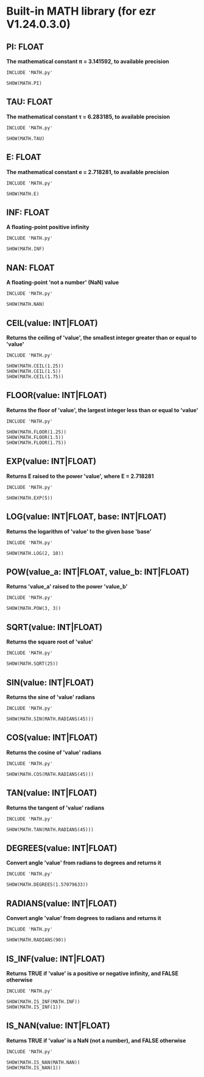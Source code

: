 # Built-in MATH library (for ezr V1.24.0.3.0)

## PI: FLOAT
**The mathematical constant π = 3.141592, to available precision**
```
INCLUDE 'MATH.py'

SHOW(MATH.PI)
```

## TAU: FLOAT
**The mathematical constant τ = 6.283185, to available precision**
```
INCLUDE 'MATH.py'

SHOW(MATH.TAU)
```

## E: FLOAT
**The mathematical constant e = 2.718281, to available precision**
```
INCLUDE 'MATH.py'

SHOW(MATH.E)
```

## INF: FLOAT
**A floating-point positive infinity**
```
INCLUDE 'MATH.py'

SHOW(MATH.INF)
```

## NAN: FLOAT
**A floating-point 'not a number' (NaN) value**
```
INCLUDE 'MATH.py'

SHOW(MATH.NAN)
```

## CEIL(value: INT|FLOAT)
**Returns the ceiling of 'value', the smallest integer greater than or equal to 'value'**
```
INCLUDE 'MATH.py'

SHOW(MATH.CEIL(1.25))
SHOW(MATH.CEIL(1.5))
SHOW(MATH.CEIL(1.75))
```

## FLOOR(value: INT|FLOAT)
**Returns the floor of 'value', the largest integer less than or equal to 'value'**
```
INCLUDE 'MATH.py'

SHOW(MATH.FLOOR(1.25))
SHOW(MATH.FLOOR(1.5))
SHOW(MATH.FLOOR(1.75))
```

## EXP(value: INT|FLOAT)
**Returns E raised to the power 'value', where E = 2.718281**
```
INCLUDE 'MATH.py'

SHOW(MATH.EXP(5))
```

## LOG(value: INT|FLOAT, base: INT|FLOAT)
**Returns the logarithm of 'value' to the given base 'base'**
```
INCLUDE 'MATH.py'

SHOW(MATH.LOG(2, 10))
```

## POW(value_a: INT|FLOAT, value_b: INT|FLOAT)
**Returns 'value_a' raised to the power 'value_b'**
```
INCLUDE 'MATH.py'

SHOW(MATH.POW(3, 3))
```

## SQRT(value: INT|FLOAT)
**Returns the square root of 'value'**
```
INCLUDE 'MATH.py'

SHOW(MATH.SQRT(25))
```

## SIN(value: INT|FLOAT)
**Returns the sine of 'value' radians**
```
INCLUDE 'MATH.py'

SHOW(MATH.SIN(MATH.RADIANS(45)))
```

## COS(value: INT|FLOAT)
**Returns the cosine of 'value' radians**
```
INCLUDE 'MATH.py'

SHOW(MATH.COS(MATH.RADIANS(45)))
```

## TAN(value: INT|FLOAT)
**Returns the tangent of 'value' radians**
```
INCLUDE 'MATH.py'

SHOW(MATH.TAN(MATH.RADIANS(45)))
```

## DEGREES(value: INT|FLOAT)
**Convert angle 'value' from radians to degrees and returns it**
```
INCLUDE 'MATH.py'

SHOW(MATH.DEGREES(1.57079633))
```

## RADIANS(value: INT|FLOAT)
**Convert angle 'value' from degrees to radians and returns it**
```
INCLUDE 'MATH.py'

SHOW(MATH.RADIANS(90))
```
## IS_INF(value: INT|FLOAT)
**Returns TRUE if 'value' is a positive or negative infinity, and FALSE otherwise**
```
INCLUDE 'MATH.py'

SHOW(MATH.IS_INF(MATH.INF))
SHOW(MATH.IS_INF(1))
```

## IS_NAN(value: INT|FLOAT)
**Returns TRUE if 'value' is a NaN (not a number), and FALSE otherwise**
```
INCLUDE 'MATH.py'

SHOW(MATH.IS_NAN(MATH.NAN))
SHOW(MATH.IS_NAN(1))
```